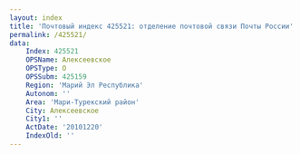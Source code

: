 ```yaml
---
layout: index
title: 'Почтовый индекс 425521: отделение почтовой связи Почты России'
permalink: /425521/
data:
    Index: 425521
    OPSName: Алексеевское
    OPSType: О
    OPSSubm: 425159
    Region: 'Марий Эл Республика'
    Autonom: ''
    Area: 'Мари-Турекский район'
    City: Алексеевское
    City1: ''
    ActDate: '20101220'
    IndexOld: ''
---
```

